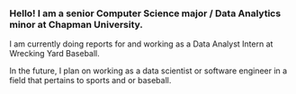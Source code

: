 ### Hello! I am a senior Computer Science major / Data Analytics minor at Chapman University.

I am currently doing reports for and working as a Data Analyst Intern at Wrecking Yard Baseball.

In the future, I plan on working as a data scientist or software engineer in a field that pertains to sports and or baseball.

<!--
**ZacharyInn/zacharyinn** is a ✨ _special_ ✨ repository because its `README.md` (this file) appears on your GitHub profile.

Here are some ideas to get you started:

- 🔭 I’m currently working on ...
- 🌱 I’m currently learning ...
- 👯 I’m looking to collaborate on ...
- 🤔 I’m looking for help with ...
- 💬 Ask me about ...
- 📫 How to reach me: ...
- 😄 Pronouns: ...
- ⚡ Fun fact: ...
-->
